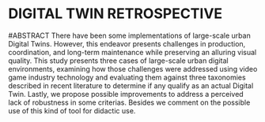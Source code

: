 # DIGITAL TWIN RETROSPECTIVE

#ABSTRACT
There have been some implementations of large-scale urban Digital Twins.
However, this endeavor presents challenges in production, coordination, and long-term
maintenance while preserving an alluring visual quality. This study presents three
cases of large-scale urban digital environments, examining how those challenges were
addressed using video game industry technology and evaluating them against three
taxonomies described in recent literature to determine if any qualify as an actual Digital
Twin. Lastly, we propose possible improvements to address a perceived lack of
robustness in some criterias. Besides we comment on the possible use of this kind of
tool for didactic use.
